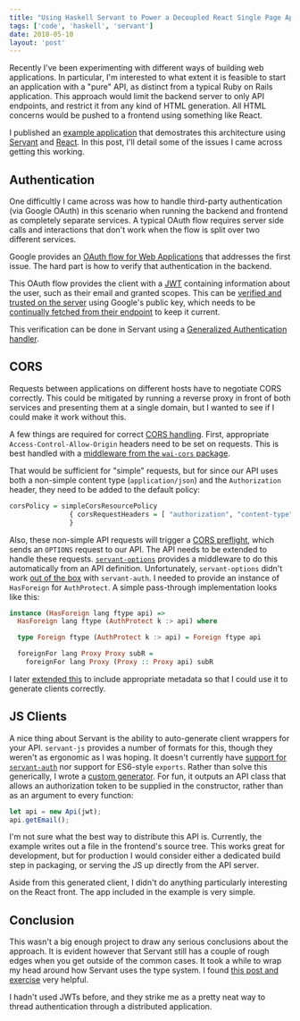 ```yaml
---
title: "Using Haskell Servant to Power a Decoupled React Single Page Application"
tags: ['code', 'haskell', 'servant']
date: 2018-05-10
layout: 'post'
---
```


Recently I've been experimenting with different ways of building web
applications. In particular, I'm interested to what extent it is feasible to
start an application with a "pure" API, as distinct from a typical Ruby on
Rails application. This approach would limit the backend server to only API
endpoints, and restrict it from any kind of HTML generation. All HTML concerns
would be pushed to a frontend using something like React.

I published an [example
application](https://github.com/xaviershay/haskell-servant-react-auth-example)
that demostrates this architecture using
[Servant](http://haskell-servant.readthedocs.io/en/stable/) and
[React](https://reactjs.org/). In this post, I'll detail some of the issues I
came across getting this working.

## Authentication

One difficultly I came across was how to handle third-party authentication (via
Google OAuth) in this scenario when running the backend and frontend as
completely separate services. A typical OAuth flow requires server side calls
and interactions that don't work when the flow is split over two different
services.

Google provides an [OAuth flow for Web
Applications](https://developers.google.com/identity/protocols/OAuth2UserAgent)
that addresses the first issue. The hard part is how to verify that
authentication in the backend.

This OAuth flow provides the client with a [JWT](https://jwt.io/) containing
information about the user, such as their email and granted scopes. This can be
[verified and trusted on the
server](https://github.com/xaviershay/haskell-servant-react-auth-example/blob/master/api/src/Auth.hs)
using Google's public key, which needs to be [continually fetched from their
endpoint](https://github.com/xaviershay/haskell-servant-react-auth-example/blob/master/api/src/KeyFetcher.hs)
to keep it current.

This verification can be done in Servant using a [Generalized Authentication handler](http://haskell-servant.readthedocs.io/en/stable/tutorial/Authentication.html#generalized-authentication-in-action).

## CORS

Requests between applications on different hosts have to negotiate CORS
correctly. This could be mitigated by running a reverse proxy in front of both
services and presenting them at a single domain, but I wanted to see if I could
make it work without this.

A few things are required for correct [CORS handling](https://developer.mozilla.org/en-US/docs/Web/HTTP/CORS). First, appropriate `Access-Control-Allow-Origin` headers need to be set on requests. This is best handled with a [middleware from the `wai-cors` package](https://github.com/xaviershay/haskell-servant-react-auth-example/blob/master/api/app/Main.hs#L31).

That would be sufficient for "simple" requests, but for since our API uses both
a non-simple content type (`application/json`) and the `Authorization` header,
they need to be added to the default policy:

``` haskell
corsPolicy = simpleCorsResourcePolicy
               { corsRequestHeaders = [ "authorization", "content-type" ]
               }
```

Also, these non-simple API requests will trigger a [CORS
preflight](https://developer.mozilla.org/en-US/docs/Web/HTTP/CORS#Preflighted_requests),
which sends an `OPTIONS` request to our API. The API needs to be extended to
handle these requests.
[`servant-options`](https://github.com/sordina/servant-options) provides a
middleware to do this automatically from an API definition. Unfortunately, `servant-options` didn't work [out of the box](https://github.com/sordina/servant-options/issues/2) with `servant-auth`. I needed to provide an instance of `HasForeign` for `AuthProtect`. A simple pass-through implementation looks like this:

``` haskell
instance (HasForeign lang ftype api) =>
  HasForeign lang ftype (AuthProtect k :> api) where

  type Foreign ftype (AuthProtect k :> api) = Foreign ftype api

  foreignFor lang Proxy Proxy subR =
    foreignFor lang Proxy (Proxy :: Proxy api) subR
```

I later [extended
this](https://github.com/xaviershay/haskell-servant-react-auth-example/blob/master/api/src/Api.hs#L29)
to include appropriate metadata so that I could use it to generate clients
correctly.

## JS Clients

A nice thing about Servant is the ability to auto-generate client wrappers for
your API. `servant-js` provides a number of formats for this, though they
weren't as ergonomic as I was hoping. It doesn't currently have [support for
`servant-auth`](https://github.com/haskell-servant/servant-auth/issues/8) nor
support for ES6-style `exports`. Rather than solve this generically, I wrote a
[custom
generator](https://github.com/xaviershay/haskell-servant-react-auth-example/blob/master/api/src/JsGeneration.hs).
For fun, it outputs an API class that allows an authorization token to be
supplied in the constructor, rather than as an argument to every function:

``` javascript
let api = new Api(jwt);
api.getEmail();
```

I'm not sure what the best way to distribute this API is. Currently, the
example writes out a file in the frontend's source tree. This works great for
development, but for production I would consider either a dedicated build step
in packaging, or serving the JS up directly from the API server.

Aside from this generated client, I didn't do anything particularly interesting
on the React front. The app included in the example is very simple.

## Conclusion

This wasn't a big enough project to draw any serious conclusions about the
approach. It is evident however that Servant still has a couple of rough edges
when you get outside of the common cases. It took a while to wrap my head around how Servant uses the type system. I found [this post and exercise](https://www.well-typed.com/blog/2015/11/implementing-a-minimal-version-of-haskell-servant/) very helpful.

I hadn't used JWTs before, and they strike me as a pretty neat way to thread authentication through a distributed application.
